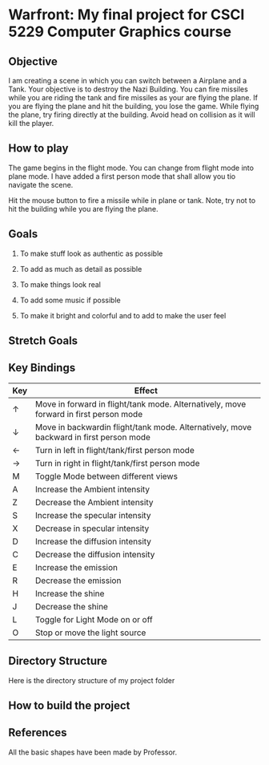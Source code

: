 # Warfront: My final project for CSCI 5229 Computer Graphics course


## Objective

I am creating a scene in which you can switch between a Airplane and a Tank. Your objective is to destroy
the Nazi Building. You can fire missiles while you are riding the tank and fire missiles as your are flying
the plane. If you are flying the plane and hit the building, you lose the game. While flying the plane, try 
firing directly at the building. Avoid head on collision as it will kill the player.

## How to play

The game begins in the flight mode. You can change from flight mode into plane mode. I have added a first person mode
that shall allow you tio navigate the scene.

Hit the mouse button to fire a missile while in plane or tank. Note, try not to hit the building while you are flying the 
plane.




## Goals

1. To make stuff look as authentic as possible

2. To add as much as detail as possible

3. To make things look real

4. To add some music if possible

5. To make it bright and colorful and to add to make the user feel

## Stretch Goals


## Key Bindings

| Key | Effect |
| ---- |---- |
| &uarr; | Move in forward in flight/tank mode. Alternatively, move forward in first person mode |
| &darr; | Move in backwardin flight/tank mode. Alternatively, move backward in first person mode |
| &larr; | Turn in left in flight/tank/first person mode |
| &rarr; | Turn in right in flight/tank/first person mode  |
| M | Toggle Mode between different views |
| A | Increase the Ambient intensity |
| Z | Decrease the Ambient intensity |
| S | Increase the specular intensity |
| X | Decrease in specular intensity |
| D | Increase the diffusion intensity |
| C | Decrease the diffusion intensity |
| E | Increase the emission |
| R | Decrease the emission |
| H | Increase the shine |
| J | Decrease the shine |
| L | Toggle for Light Mode on or off |
| O | Stop or move the light source |

## Directory Structure

Here is the directory structure of my project folder




## How to build the project


## References

All the basic shapes have been made by Professor. 


